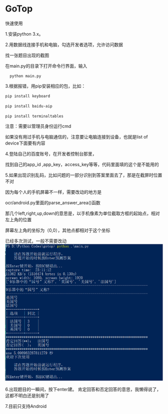 ﻿# GoTop
快速使用

1.安装python 3.x。

2.用数据线连接手机和电脑，勾选开发者选项，允许访问数据

找一张题目出现的截图

在main.py的目录下打开命令行界面，输入

      python main.py
	  
3.根据报错，用pip安装相应的包，比如：

	pip install keyboard

	pip install baidu-aip

	pip install terminaltables

注意：需要以管理员身份运行cmd

如果没有用过手机与电脑通信的，注意要让电脑连接到设备，也就是list of device下面要有内容

4.登陆自己的百度账号，在开发者控制台那里，

找到自己的app_id ,app_key，access_key等等，代码里面填的这个是不能用的

5.如果出现识别乱码，比如问题的一部分识别到答案里面去了，那是在截屏时位置不对

因为每个人的手机屏幕不一样，需要改动的地方是

ocr/android.py里面的parse_answer_area()函数

那几个left,right,up,down的意思是，以手机像素为单位截取方框的起始点，相对左上角的位置

屏幕左上角的坐标为（0,0），其他点都相对于这个坐标

已经多次测试，一般不需要改动
![image](https://github.com/cc9200/GoTop/blob/master/%E6%95%88%E6%9E%9C%E5%9B%BE1.PNG)

6.出现题目的一瞬间，按下enter建。
肯定回答和否定回答的意思，我懒得说了，这都不明白还是别用了

7.目前只支持Android


